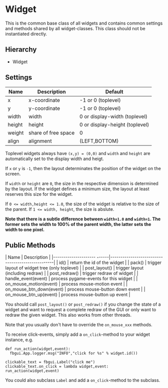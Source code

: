 Widget
======

This is the common base class of all widgets and contains common settings
and methods shared by all widget-classes. This class should not be
instantiated directly.


Hierarchy
---------

  - Widget


Settings
--------

| Name          | Description           | Default                         |
|---------------|-----------------------|---------------------------------|
| x             | x-coordinate          | -1 or 0 (toplevel)              |
| y             | y-coordinate          | -1 or 0 (toplevel)              |
| width         | width                 | 0 or display-width (toplevel)   |
| height        | height                | 0 or display-height (toplevel)  |
| weight        | share of free space   | 0                               |
| align         | alignment             | (LEFT,BOTTOM)                   |

Toplevel widgets always have `(x,y) = (0,0)` and `width` and `height` are
automatically set to the display width and heigt.

If `x` or `y` is `-1`, then the layout determinates the position of the
widget on the screen.

If `width` or `height` are `0`, the size in the respective dimension
is determined by the layout. If the widget defines a minimum size, the
layout at least reserves this size for the widget.

If `0 <= width,height <= 1.0`, the size of the widget is relative to
the size of the parent. If `1 <= width, height`, the size is abslute.

**Note that there is a subtle difference between `width=1.0` and `width=1`.
The former sets the width to 100% of the parent width, the latter sets
the width to one pixel.**


Public Methods
--------------

| Name                       | Description                                      |
|--------------------- ------|--------------------------------------------------|
| id()                       | return the id of the widget                      |
| pack()                     | trigger layout of widget tree (only toplevel)    |
| post_layout()              | trigger layout (including redraw)                |
| post_redraw()              | trigger redraw of widget                         |
| handle_event(event)        | process pygame-events for this widget            |
| on_mouse_motion(event)     | process mouse-motion event                       |
| on_mouse_btn_down(event)   | process mouse-button down event                  |
| on_mouse_btn_up(event)     | process mouse-button up event                    |


You should call `post_layout()` or `post_redraw()` if you change the state of
a widget and want to request a complete redraw of the GUI or only want to
redraw the given widget. This also works from other threads.

Note that you usually don't have to override the `on_mouse_xxx` methods.

To receive click-events, simply add a `on_click`-method to your widget
instance, e.g.

    def run_action(widget,event):
      fbgui.App.logger.msg("INFO","click for %s" % widget.id())

    clickable_text = fbgui.Label("click me")
    clickable_text.on_click = lambda widget,event: run_action(widget,event)

You could also subclass `Label` and add a `on_click`-method to the subclass.
